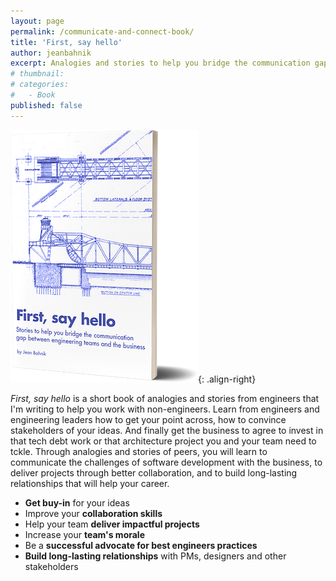 ```yaml
---
layout: page
permalink: /communicate-and-connect-book/
title: 'First, say hello'
author: jeanbahnik
excerpt: Analogies and stories to help you bridge the communication gap between engineering teams and the business.
# thumbnail:
# categories:
#   - Book
published: false
---
```

![cover](/assets/images/cover.png){: .align-right}

*First, say hello* is a short book of analogies and stories from engineers that I'm writing to help you work with non-engineers. Learn from engineers and engineering leaders how to get your point across, how to convince stakeholders of your ideas. And finally get the business to agree to invest in that tech debt work or that architecture project you and your team need to tckle. Through analogies and stories of peers, you will learn to communicate the challenges of software development with the business, to deliver projects through better collaboration, and to build long-lasting relationships that will help your career.

* **Get buy-in** for your ideas
* Improve your **collaboration skills**
* Help your team **deliver impactful projects**
* Increase your **team's morale**
* Be a **successful advocate for best engineers practices**
* **Build long-lasting relationships** with PMs, designers and other stakeholders


<!-- Images -->
[cover-image]: /assets/images/cover.png